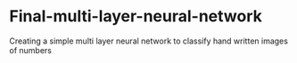 # Final-multi-layer-neural-network
Creating a simple multi layer neural network to classify hand written images of numbers
